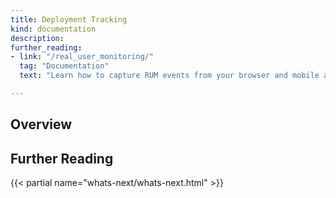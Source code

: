 ```yaml
---
title: Deployment Tracking
kind: documentation
description: 
further_reading:
- link: "/real_user_monitoring/"
  tag: "Documentation"
  text: "Learn how to capture RUM events from your browser and mobile applications"

---
```


## Overview


## Further Reading

{{< partial name="whats-next/whats-next.html" >}}


